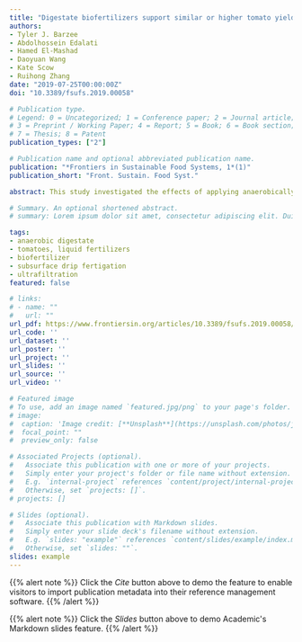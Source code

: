 ```yaml
---
title: "Digestate biofertilizers support similar or higher tomato yields and quality than mineral fertilizer in a subsurface drip fertigation system"
authors:
- Tyler J. Barzee
- Abdolhossein Edalati
- Hamed El-Mashad
- Daoyuan Wang
- Kate Scow
- Ruihong Zhang
date: "2019-07-25T00:00:00Z"
doi: "10.3389/fsufs.2019.00058"

# Publication type.
# Legend: 0 = Uncategorized; 1 = Conference paper; 2 = Journal article;
# 3 = Preprint / Working Paper; 4 = Report; 5 = Book; 6 = Book section;
# 7 = Thesis; 8 = Patent
publication_types: ["2"]

# Publication name and optional abbreviated publication name.
publication: "*Frontiers in Sustainable Food Systems, 1*(1)"
publication_short: "Front. Sustain. Food Syst."

abstract: This study investigated the effects of applying anaerobically digested food waste and dairy manure-derived biofertilizers to processing tomatoes. The biofertilizers were produced from a pilot scale system consisting of coarse solid separation and ultrafiltration (5,000 Da) with a capacity of approximately 3.8 m3*d-1. The coarse solids had particle size greater than 53 µm and were not used for drip fertigation. The liquid concentrate and permeate from the system were both delivered to tomato plants through a subsurface drip fertigation system in a farm-scale cultivation experiment. The results showed that liquid digestate biofertilizers could be effectively delivered to the tomato plants given that steps to ensure suitable particle sizes were maintained prior to delivery. The ultrafiltered dairy manure digestate biofertilizer (DMP) had the highest yield of red tomatoes (7.13 tonne*ha-1) followed by the concentrated food waste digestate biofertilizer (FWC) and mineral N fertilizer treatments with 6.26 and 5.98 tonneha-1, respectively. The FWC biofertilizer produced tomatoes with significantly higher total and soluble solids contents compared to the synthetically fertilized tomatoes. Few significant differences between the treatments were observed among the pH, color, or size of the red tomatoes. These results indicate promise for the prospect of applying digestate biofertilizer products to tomatoes using the industry standard subsurface drip fertigation method. Additionally, digestate-derived biofertilizers may have potential to increase crop yields as well as certain quality characteristics of the harvested tomato fruit. No changes in soil quality were found among treatments but more study is required to understand long-term effects of biofertilizer applications with regards to soil quality and environmental risks. 

# Summary. An optional shortened abstract.
# summary: Lorem ipsum dolor sit amet, consectetur adipiscing elit. Duis posuere tellus ac convallis placerat. Proin tincidunt magna sed ex sollicitudin condimentum.

tags:
- anaerobic digestate
- tomatoes, liquid fertilizers
- biofertilizer
- subsurface drip fertigation
- ultrafiltration
featured: false

# links:
# - name: ""
#   url: ""
url_pdf: https://www.frontiersin.org/articles/10.3389/fsufs.2019.00058/full
url_code: ''
url_dataset: ''
url_poster: ''
url_project: ''
url_slides: ''
url_source: ''
url_video: ''

# Featured image
# To use, add an image named `featured.jpg/png` to your page's folder. 
# image:
#  caption: 'Image credit: [**Unsplash**](https://unsplash.com/photos/jdD8gXaTZsc)'
#  focal_point: ""
#  preview_only: false

# Associated Projects (optional).
#   Associate this publication with one or more of your projects.
#   Simply enter your project's folder or file name without extension.
#   E.g. `internal-project` references `content/project/internal-project/index.md`.
#   Otherwise, set `projects: []`.
# projects: []

# Slides (optional).
#   Associate this publication with Markdown slides.
#   Simply enter your slide deck's filename without extension.
#   E.g. `slides: "example"` references `content/slides/example/index.md`.
#   Otherwise, set `slides: ""`.
slides: example
---
```


{{% alert note %}}
Click the *Cite* button above to demo the feature to enable visitors to import publication metadata into their reference management software.
{{% /alert %}}

{{% alert note %}}
Click the *Slides* button above to demo Academic's Markdown slides feature.
{{% /alert %}}

